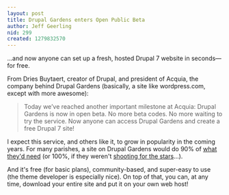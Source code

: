 ```yaml
---
layout: post
title: Drupal Gardens enters Open Public Beta
author: Jeff Geerling
nid: 299
created: 1279832570
---
```

<p>...and now anyone can set up a fresh, hosted Drupal 7 website in seconds&mdash;for free.</p>
<p>From Dries Buytaert, creator of Drupal, and president of Acquia, the company behind Drupal Gardens (basically, a site like wordpress.com, except with more awesome):</p>
<blockquote>
<p>Today we&rsquo;ve reached another important milestone at Acquia: Drupal Gardens is now in open beta. No more beta codes. No more waiting to try the service. Now anyone can access Drupal Gardens and create a free Drupal 7 site!</p>
</blockquote>
<p>I expect this service, and others like it, to grow in popularity in the coming years. For many parishes, a site on Drupal Gardens would do 90% of <a href="/blog/oscatholic/what-makes-good-parish-website">what they&#39;d need</a> (or 100%, if they weren&#39;t <a href="/blog/carson-weber/parish-website">shooting for the stars</a>...).</p>
<p>And it&#39;s free (for basic plans), community-based, and super-easy to use (the theme developer is especially nice). On top of that, you can, at any time, download your entire site and put it on your own web host!</p>
